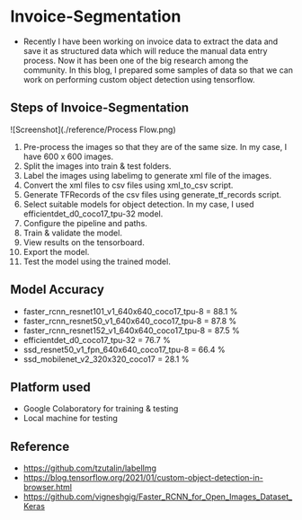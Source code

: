 # Invoice-Segmentation
- Recently I have been working on invoice data to extract the data and save it as structured data which will reduce the manual data entry process. Now it has been one of the big research among the community. In this blog, I prepared some samples of data so that we can work on performing custom object detection using tensorflow.

## Steps of Invoice-Segmentation
![Screenshot](./reference/Process Flow.png)
  1. Pre-process the images so that they are of the same size. In my case, I have 600 x 600 images.
  2. Split the images into train & test folders.
  3. Label the images using labelimg to generate xml file of the images.
  4. Convert the xml files to csv files using xml_to_csv script.
  5. Generate TFRecords of the csv files using generate_tf_records script.
  6. Select suitable models for object detection. In my case, I used efficientdet_d0_coco17_tpu-32 model.
  7. Configure the pipeline and paths.
  8. Train & validate the model.
  9. View results on the tensorboard.
  10. Export the model.
  11. Test the model using the trained model.
  
## Model Accuracy
- faster_rcnn_resnet101_v1_640x640_coco17_tpu-8 = 88.1 %
- faster_rcnn_resnet50_v1_640x640_coco17_tpu-8  = 87.8 %
- faster_rcnn_resnet152_v1_640x640_coco17_tpu-8 = 87.5 %
- efficientdet_d0_coco17_tpu-32                 = 76.7 %
- ssd_resnet50_v1_fpn_640x640_coco17_tpu-8      = 66.4 %
- ssd_mobilenet_v2_320x320_coco17               = 28.1 %

## Platform used
- Google Colaboratory for training & testing
- Local machine for testing

## Reference
- https://github.com/tzutalin/labelImg
- https://blog.tensorflow.org/2021/01/custom-object-detection-in-browser.html
- https://github.com/vigneshgig/Faster_RCNN_for_Open_Images_Dataset_Keras
